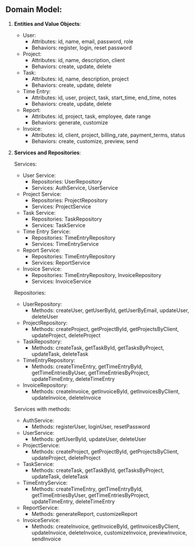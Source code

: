 ## Domain Model:
1. **Entities and Value Objects**:
   - User: 
     - Attributes: id, name, email, password, role
     - Behaviors: register, login, reset password
   - Project:
     - Attributes: id, name, description, client
     - Behaviors: create, update, delete
   - Task:
     - Attributes: id, name, description, project
     - Behaviors: create, update, delete
   - Time Entry:
     - Attributes: id, user, project, task, start_time, end_time, notes
     - Behaviors: create, update, delete
   - Report:
     - Attributes: id, project, task, employee, date range
     - Behaviors: generate, customize
   - Invoice:
     - Attributes: id, client, project, billing_rate, payment_terms, status
     - Behaviors: create, customize, preview, send

2. **Services and Repositories**:

   Services:
   - User Service: 
     - Repositories: UserRepository
     - Services: AuthService, UserService
   - Project Service:
     - Repositories: ProjectRepository
     - Services: ProjectService
   - Task Service:
     - Repositories: TaskRepository
     - Services: TaskService
   - Time Entry Service:
     - Repositories: TimeEntryRepository
     - Services: TimeEntryService
   - Report Service:
     - Repositories: TimeEntryRepository
     - Services: ReportService
   - Invoice Service:
     - Repositories: TimeEntryRepository, InvoiceRepository
     - Services: InvoiceService
   
   Repositories:
   - UserRepository:
     - Methods: createUser, getUserById, getUserByEmail, updateUser, deleteUser
   - ProjectRepository:
     - Methods: createProject, getProjectById, getProjectsByClient, updateProject, deleteProject
   - TaskRepository:
     - Methods: createTask, getTaskById, getTasksByProject, updateTask, deleteTask
   - TimeEntryRepository:
     - Methods: createTimeEntry, getTimeEntryById, getTimeEntriesByUser, getTimeEntriesByProject, updateTimeEntry, deleteTimeEntry
   - InvoiceRepository:
     - Methods: createInvoice, getInvoiceById, getInvoicesByClient, updateInvoice, deleteInvoice
   
   Services with methods:
   - AuthService:
     - Methods: registerUser, loginUser, resetPassword
   - UserService:
     - Methods: getUserById, updateUser, deleteUser
   - ProjectService:
     - Methods: createProject, getProjectById, getProjectsByClient, updateProject, deleteProject
   - TaskService:
     - Methods: createTask, getTaskById, getTasksByProject, updateTask, deleteTask
   - TimeEntryService:
     - Methods: createTimeEntry, getTimeEntryById, getTimeEntriesByUser, getTimeEntriesByProject, updateTimeEntry, deleteTimeEntry
   - ReportService:
     - Methods: generateReport, customizeReport
   - InvoiceService:
     - Methods: createInvoice, getInvoiceById, getInvoicesByClient, updateInvoice, deleteInvoice, customizeInvoice, previewInvoice, sendInvoice